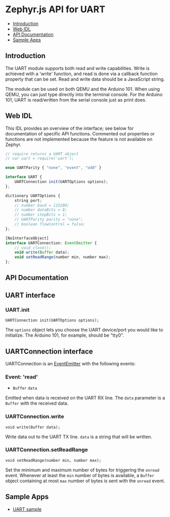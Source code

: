 Zephyr.js API for UART
======================

* [Introduction](#introduction)
* [Web IDL](#web-idl)
* [API Documentation](#api-documentation)
* [Sample Apps](#sample-apps)

Introduction
------------
The UART module supports both read and write capabilities. Write is achieved
with a 'write' function, and read is done via a callback function property that
can be set. Read and write data should be a JavaScript string.

The module can be used on both QEMU and the Arduino 101. When using QEMU, you
can just type directly into the terminal console. For the Arduino 101, UART is
read/written from the serial console just as print does.

Web IDL
-------
This IDL provides an overview of the interface; see below for documentation of
specific API functions. Commented out properties or functions are not
implemented because the feature is not available on Zephyr.

```javascript
// require returns a UART object
// var uart = require('uart');

enum UARTParity { "none", "event", "odd" }

interface UART {
    UARTConnection init(UARTOptions options);
};

dictionary UARTOptions {
    string port;
    // number baud = 115200;
    // number dataBits = 8;
    // number stopBits = 1;
    // UARTParity parity = "none";
    // boolean flowControl = false;
};

[NoInterfaceObject]
interface UARTConnection: EventEmitter {
    // void close();
    void write(Buffer data);
    void setReadRange(number min, number max);
};
```

API Documentation
-----------------
## UART interface

### UART.init

`UARTConnection init(UARTOptions options);`

The `options` object lets you choose the UART device/port you would like to
initialize. The Arduino 101, for example, should be "tty0".

## UARTConnection interface
UARTConnection is an [EventEmitter](./events.md) with the following events:

### Event: 'read'

* `Buffer` `data`

Emitted when data is received on the UART RX line. The `data` parameter is a
`Buffer` with the received data.

### UARTConnection.write

`void write(Buffer data);`

Write data out to the UART TX line. `data` is a string that will be written.

### UARTConnection.setReadRange

`void setReadRange(number min, number max);`

Set the minimum and maximum number of bytes for triggering the `onread` event.
Whenever at least the `min` number of bytes is available, a `Buffer` object
containing at most `max` number of bytes is sent with the `onread` event.

Sample Apps
-----------
* [UART sample](../samples/UART.js)
